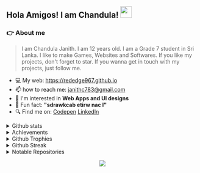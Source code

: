 ## Hola Amigos! I am Chandula! <img src="https://raw.githubusercontent.com/MartinHeinz/MartinHeinz/master/wave.gif" height="30" width="30">

### :point_right: About me</h2>
> I am Chandula Janith. I am 12 years old. I am a Grade 7 student in Sri Lanka. I like to make Games, Websites and Softwares. If you like my projects, don't forget to star. If you wanna get in touch with my projects, just follow me.

- 💻 My web: https://rededge967.github.io
- 📫 how to reach me: janithc783@gmail.com
- 🤩 I'm interested in **Web Apps and UI designs**
- 🤣 Fun fact: **"sdrawkcab etirw nac I"**
- 🔍 Find me on: [Codepen](https://codepen.io/RedEdge967) [LinkedIn](https://www.linkedin.com/in/chandula-janith-5529b7223/)

<details>
<summary>Github stats</summary>
  <br>
  <img src="https://github-readme-stats.vercel.app/api?username=RedEdge967&show_icons=true&theme=radical">
</details>
<details>
<summary>Achievements</summary>
  <br>
  <img src="https://metrics.lecoq.io/RedEdge967?template=classic&base.header=0&base.activity=0&base.community=0&base.repositories=0&base.metadata=0&achievements=1&achievements.threshold=C&achievements.secrets=true&achievements.display=compact&achievements.limit=0&config.timezone=Asia%2FColombo">
</details>
<details>
<summary>Github Trophies</summary>
  <br>
  <img src="https://github-profile-trophy.vercel.app/?username=RedEdge967&theme=discord">
</details>
<details>
<summary>Github Streak</summary>
  <br>
  <img src="https://github-readme-streak-stats.herokuapp.com/?user=RedEdge967&theme=radical">
</details>
<details>
<summary>Notable Repositories</summary>
  <br>
  <img src="https://github-readme-stats.vercel.app/api/pin/?username=RedEdge967&repo=Keyboard-Hero&theme=radical">
  <img src="https://github-readme-stats.vercel.app/api/pin/?username=RedEdge967&repo=Micro-Code-Editor-In-WebBrowser&theme=radical">
</details>
<p align="center">
  <img src="https://komarev.com/ghpvc/?username=RedEdge967&color=dc143c" align="center"/>
</p>

